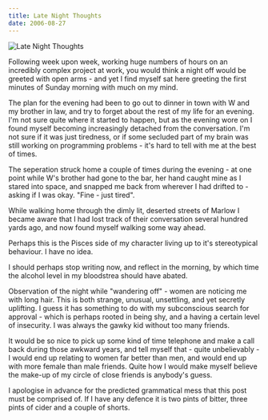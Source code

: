 ```yaml
---
title: Late Night Thoughts
date: 2006-08-27
---
```


![Late Night Thoughts](https://source.unsplash.com/jpkvklXwt98/1600x900)

Following week upon week, working huge numbers of hours on an incredibly complex project at work, you would think a night off would be greeted with open arms - and yet I find myself sat here greeting the first minutes of Sunday morning with much on my mind.

The plan for the evening had been to go out to dinner in town with W and my brother in law, and try to forget about the rest of my life for an evening. I'm not sure quite where it started to happen, but as the evening wore on I found myself becoming increasingly detached from the conversation. I'm not sure if it was just tiredness, or if some secluded part of my brain was still working on programming problems - it's hard to tell with me at the best of times.

The seperation struck home a couple of times during the evening - at one point while W's brother had gone to the bar, her hand caught mine as I stared into space, and snapped me back from wherever I had drifted to - asking if I was okay. "Fine - just tired".

While walking home through the dimly lit, deserted streets of Marlow I became aware that I had lost track of their conversation several hundred yards ago, and now found myself walking some way ahead.

Perhaps this is the Pisces side of my character living up to it's stereotypical behaviour. I have no idea.

I should perhaps stop writing now, and reflect in the morning, by which time the alcohol level in my bloodstrea should have abated.

Observation of the night while "wandering off" - women are noticing me with long hair. This is both strange, unusual, unsettling, and yet secretly uplifting. I guess it has something to do with my subconscious search for approval - which is perhaps rooted in being shy, and a having a certain level of insecurity. I was always the gawky kid without too many friends.

It would be so nice to pick up some kind of time telephone and make a call back during those awkward years, and tell myself that - quite unbelievably - I would end up relating to women far better than men, and would end up with more female than male friends. Quite how I would make myself believe the make-up of my circle of close friends is anybody's guess.

I apologise in advance for the predicted grammatical mess that this post must be comprised of. If I have any defence it is two pints of bitter, three pints of cider and a couple of shorts.